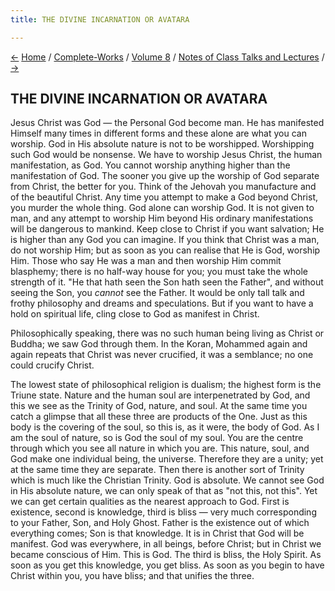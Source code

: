 ```yaml
---
title: THE DIVINE INCARNATION OR AVATARA

---
```

<div>

[←](god_personal_and_impersonal.htm) [Home](../../../index.htm) /
[Complete-Works](../../complete_works.htm) / [Volume
8](../volume_8_contents.htm) / [Notes of Class Talks and
Lectures](notes_of_class_talks_and_lectures_contents.htm)
/ [→](pranayama.htm)

  

## THE DIVINE INCARNATION OR AVATARA

Jesus Christ was God — the Personal God become man. He has manifested
Himself many times in different forms and these alone are what you can
worship. God in His absolute nature is not to be worshipped. Worshipping
such God would be nonsense. We have to worship Jesus Christ, the human
manifestation, as God. You cannot worship anything higher than the
manifestation of God. The sooner you give up the worship of God separate
from Christ, the better for you. Think of the Jehovah you manufacture
and of the beautiful Christ. Any time you attempt to make a God beyond
Christ, you murder the whole thing. God alone can worship God. It is not
given to man, and any attempt to worship Him beyond His ordinary
manifestations will be dangerous to mankind. Keep close to Christ if you
want salvation; He is higher than any God you can imagine. If you think
that Christ was a man, do not worship Him; but as soon as you can
realise that He is God, worship Him. Those who say He was a man and then
worship Him commit blasphemy; there is no half-way house for you; you
must take the whole strength of it. "He that hath seen the Son hath seen
the Father", and without seeing the Son, you *cannot* see the Father. It
would be only tall talk and frothy philosophy and dreams and
speculations. But if you want to have a hold on spiritual life, cling
close to God as manifest in Christ.

Philosophically speaking, there was no such human being living as Christ
or Buddha; we saw God through them. In the Koran, Mohammed again and
again repeats that Christ was never crucified, it was a semblance; no
one could crucify Christ.

The lowest state of philosophical religion is dualism; the highest form
is the Triune state. Nature and the human soul are interpenetrated by
God, and this we see as the Trinity of God, nature, and soul. At the
same time you catch a glimpse that all these three are products of the
One. Just as this body is the covering of the soul, so this is, as it
were, the body of God. As I am the soul of nature, so is God the soul of
my soul. You are the centre through which you see all nature in which
you are. This nature, soul, and God make one individual being, the
universe. Therefore they are a unity; yet at the same time they are
separate. Then there is another sort of Trinity which is much like the
Christian Trinity. God is absolute. We cannot see God in His absolute
nature, we can only speak of that as "not this, not this". Yet we can
get certain qualities as the nearest approach to God. First is
existence, second is knowledge, third is bliss — very much corresponding
to your Father, Son, and Holy Ghost. Father is the existence out of
which everything comes; Son is that knowledge. It is in Christ that God
will be manifest. God was everywhere, in all beings, before Christ; but
in Christ we became conscious of Him. This is God. The third is bliss,
the Holy Spirit. As soon as you get this knowledge, you get bliss. As
soon as you begin to have Christ within you, you have bliss; and that
unifies the three.

</div>
